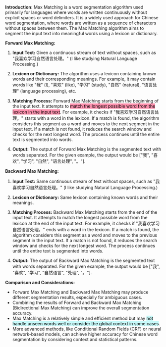 **Introduction:** Max Matching is a word segmentation algorithm used primarily for languages where words are written continuously without explicit spaces or word delimiters. It is a widely used approach for Chinese word segmentation, where words are written as a sequence of characters without spaces between them. The Max Matching algorithm aims to segment the input text into meaningful words using a lexicon or dictionary.

**Forward Max Matching:**

1. **Input Text:** Given a continuous stream of text without spaces, such as "我喜欢学习自然语言处理。" (I like studying Natural Language Processing.)
    
2. **Lexicon or Dictionary:** The algorithm uses a lexicon containing known words and their corresponding meanings. For example, it may contain words like "我" (I), "喜欢" (like), "学习" (study), "自然" (natural), "语言处理" (language processing), etc.
    
3. **Matching Process:** Forward Max Matching starts from the beginning of the input text. It attempts to <mark style="background: #FF5582A6;">match the longest possible word from the lexicon in the input text</mark>. For example, it checks if "我喜欢学习自然语言处理。" starts with a word in the lexicon. If a match is found, the algorithm considers this segment as a word and moves to the next segment in the input text. If a match is not found, it reduces the search window and checks for the next longest word. The process continues until the entire text is segmented into words.
    
4. **Output:** The output of Forward Max Matching is the segmented text with words separated. For the given example, the output would be ["我", "喜欢", "学习", "自然", "语言处理", "。"].
    

**Backward Max Matching:**

1. **Input Text:** Same continuous stream of text without spaces, such as "我喜欢学习自然语言处理。" (I like studying Natural Language Processing.)
    
2. **Lexicon or Dictionary:** Same lexicon containing known words and their meanings.
    
3. **Matching Process:** Backward Max Matching starts from the end of the input text. It attempts to match the longest possible word from the lexicon at the end of the input text. For example, it checks if "我喜欢学习自然语言处理。" ends with a word in the lexicon. If a match is found, the algorithm considers this segment as a word and moves to the previous segment in the input text. If a match is not found, it reduces the search window and checks for the next longest word. The process continues until the entire text is segmented into words.
    
4. **Output:** The output of Backward Max Matching is the segmented text with words separated. For the given example, the output would be ["我", "喜欢", "学习", "自然语言", "处理", "。"].
    

**Comparison and Considerations:**

- Forward Max Matching and Backward Max Matching may produce different segmentation results, especially for ambiguous cases.
- Combining the results of Forward and Backward Max Matching (Bidirectional Max Matching) can improve the overall segmentation accuracy.
- Max Matching is a relatively simple and efficient method but may <mark style="background: #ABF7F7A6;">not handle unseen words well or consider the global context in some cases</mark>.
- More advanced methods, like Conditional Random Fields (CRF) or neural network-based models, can achieve higher accuracy for Chinese word segmentation by considering context and statistical patterns.